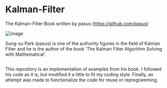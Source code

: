 # Kalman-Filter
The Kalman-Filter Book written by pasus (https://github.com/pasus)

![image](https://user-images.githubusercontent.com/32602822/178216804-a49eaf44-6893-4c2b-9cd4-a1ac4539bab6.png)


Sung-su Park (pasus) is one of the authority figures in the field of Kalman Filter
and he is the author of the book 'The Kalman Filter Algorithm Solving with Mathematical'.

##
This repository is an implementation of examples from his book.
I followed his code as it is, but modified it a little to fit my coding style.
Finally, an attempt was made to functionalize the code for reuse or reprogramming.
